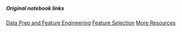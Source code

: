 ##### Original notebook links

[Data Prep and Feature Engineering](https://github.com/Heytec/ADS_REV_code/tree/main/020%20Lesson%20%20Data%20preprocessing%20%26%20Feature%20Engineering)
[Feature Selection](https://github.com/Heytec/ADS_REV_code/tree/main/021%20Lesson%20Data%20Selection)
[More Resources](https://wanjiru517.github.io/Resources/)
